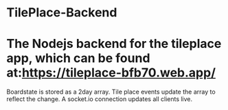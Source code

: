 # TilePlace-Backend
# The Nodejs backend for the tileplace app, which can be found at:https://tileplace-bfb70.web.app/
Boardstate is stored as a 2day array. Tile place events update the array to reflect the change. A socket.io connection updates all clients live.
